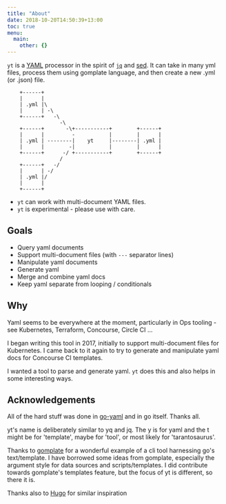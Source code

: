 ```yaml
---
title: "About"
date: 2018-10-20T14:50:39+13:00
toc: true
menu:
  main:
    other: {}
---
```


`yt` is a [YAML](http://www.yaml.org/) processor in the spirit of [`jq`](https://stedolan.github.io/jq/) and [sed](https://en.wikipedia.org/wiki/Sed).  It can take in many yml files, process them using gomplate language, and then create a new .yml (or .json) file.

```
    +------+                                      
    |      |                                      
    | .yml |\                                     
    |      | -\                                   
    +------+   -\                                 
                 -\                               
    +------+       -\+-----------+        +------+
    |      |         -           |        |      |
    | .yml | --------|    yt     |--------| .yml |
    |      |        -|           |        |      |
    +------+      -/ +-----------+        +------+
                 /                                
    +------+   -/                                 
    |      | -/                                   
    | .yml |/                                     
    |      |                                      
    +------+                                      
```

 * `yt` can work with multi-document YAML files.
 * `yt` is experimental - please use with care.

## Goals

  * Query yaml documents
  * Support multi-document files (with `---` separator lines)
  * Manipulate yaml documents
  * Generate yaml
  * Merge and combine yaml docs
  * Keep yaml separate from looping / conditionals

## Why

Yaml seems to be everywhere at the moment, particularly in Ops tooling - see Kubernetes, Terraform, Concourse, Circle CI ...

I began writing this tool in 2017, initially to support multi-document files for Kubernetes. I came back to it again to try to generate and manipulate yaml docs for Concourse CI templates.

I wanted a tool to parse and generate yaml. `yt` does this and also helps in some interesting ways.

## Acknowledgements

All of the hard stuff was done in [go-yaml](https://github.com/go-yaml/yaml) and in go itself. Thanks all.

yt's name is deliberately similar to yq and jq. The y is for yaml and the t might be for 'template', maybe for 'tool', or most likely for 'tarantosaurus'.

Thanks to [gomplate](https://github.com/hairyhenderson/gomplate) for a wonderful example of a cli tool harnessing go's text/template. I have borrowed some ideas from gomplate, especially the argument style for data sources and scripts/templates. I did contribute towards gomplate's templates feature, but the focus of yt is different, so there it is.

Thanks also to [Hugo](https://gohugo.io) for similar inspiration
